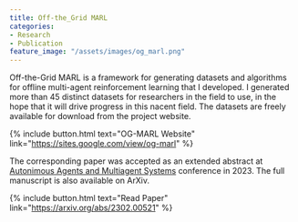 ```yaml
---
title: Off-the_Grid MARL
categories:
- Research
- Publication
feature_image: "/assets/images/og_marl.png"
---
```


Off-the-Grid MARL is a framework for generating datasets and algorithms for offline multi-agent reinforcement learning that I developed. I generated more than 45 distinct datasets for researchers in the field to use, in the hope that it will drive progress in this nacent field. The datasets are freely available for download from the project website.

{% include button.html text="OG-MARL Website" link="https://sites.google.com/view/og-marl" %}

The corresponding paper was accepted as an extended abstract at [Autonimous Agents and Multiagent Systems](https://aamas2023.soton.ac.uk/) conference in 2023. The full manuscript is also available on ArXiv.

{% include button.html text="Read Paper" link="https://arxiv.org/abs/2302.00521" %}